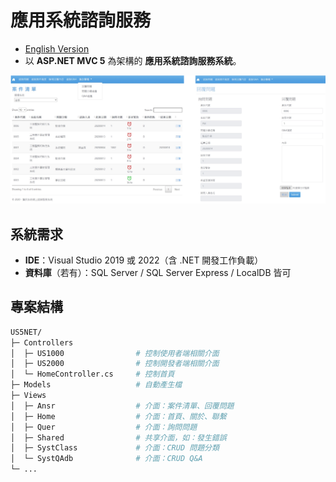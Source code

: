 # 應用系統諮詢服務

- [English Version](README.md)
- 以 **ASP.NET MVC 5** 為架構的 **應用系統諮詢服務系統**。 

![Project Demo](demo_image/UI_US5NET.png)

## 系統需求
- **IDE**：Visual Studio 2019 或 2022（含 .NET 開發工作負載）
- **資料庫**（若有）：SQL Server / SQL Server Express / LocalDB 皆可



## 專案結構
```bash
US5NET/                  
├─ Controllers
│  ├─ US1000                # 控制使用者端相關介面
│  ├─ US2000                # 控制開發者端相關介面
│  └─ HomeController.cs     # 控制首頁
├─ Models                   # 自動產生檔
├─ Views
│  ├─ Ansr                  # 介面：案件清單、回覆問題
│  ├─ Home                  # 介面：首頁、關於、聯繫
│  ├─ Quer                  # 介面：詢問問題
│  ├─ Shared                # 共享介面，如：發生錯誤
│  ├─ SystClass             # 介面：CRUD 問題分類
│  └─ SystQAdb              # 介面：CRUD Q&A
└─ ...                      
```
